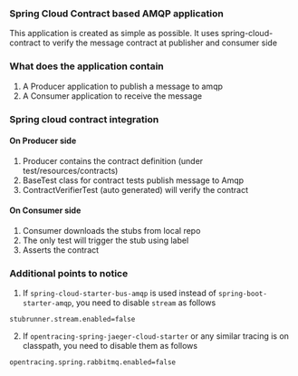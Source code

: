 ### Spring Cloud Contract based AMQP application
This application is created as simple as possible. It uses spring-cloud-contract to verify the message contract at publisher and consumer side
### What does the application contain
1. A Producer application to publish a message to amqp
2. A Consumer application to receive the message

### Spring cloud contract integration
#### On Producer side
1. Producer contains the contract definition (under test/resources/contracts)
2. BaseTest class for contract tests publish message to Amqp
3. ContractVerifierTest (auto generated) will verify the contract
#### On Consumer side
1. Consumer downloads the stubs from local repo
2. The only test will trigger the stub using label
3. Asserts the contract

### Additional points to notice
1. If `spring-cloud-starter-bus-amqp` is used instead of `spring-boot-starter-amqp`, you need to disable `stream` as follows
```
stubrunner.stream.enabled=false
```
2. If `opentracing-spring-jaeger-cloud-starter` or any similar tracing is on classpath, you need to disable them as follows
```
opentracing.spring.rabbitmq.enabled=false
```
